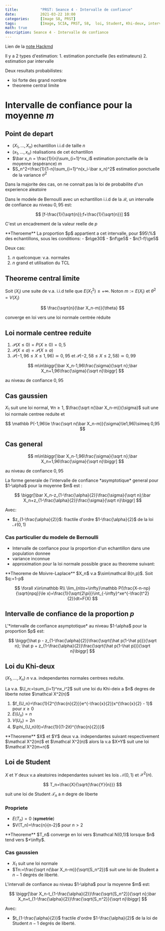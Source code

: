 ```yaml
---
title:          "PRST: Seance 4 - Intervalle de confiance"
date:           2021-03-22 10:00
categories:     [Image S8, PRST]
tags:           [Image, SCIA, PRST, S8,  loi, Student, Khi-deux, intervalle, confiance]
math: true
description: Seance 4 - Intervalle de confiance
---
```

Lien de la [note Hackmd](https://hackmd.io/@lemasymasa/BJLY0RrEu)

<div class="alert alert-info" role="alert" markdown="1">
Il y a 2 types d'estimation:
1. estimation ponctuelle (les estimateurs)
2. estimation par intervalle
</div>

Deux resultats probabilistes:
- loi forte des grand nombre
- theoreme central limite

# Intervalle de confiance pour la moyenne $m$
## Point de depart
- $(X_1,..., X_n)$ echantillon i.i.d de taille $n$
- $(x_1,...,x_n)$ réalisations de cet échantillon
- $\bar x_n = \frac{1}{n}\sum_{i=1}^nx_i$ estimation ponctuelle de la moyenne (espérance) $m$
- $S_n^2=\frac{1}{1-n}\sum_{i=1}^n(x_i-\bar x_n)^2$ estimation ponctuelle de la variance $\sigma^2$

<div class="alert alert-info" role="alert" markdown="1">
Dans la majorite des cas, on ne connait pas la loi de probabilite d'un experience aleatoire
</div>

Dans le modele de Bernoulli avec un echantillon i.i.d de la $\mathcal B$, un intervalle de confiance au niveau $0,95$ est:

$$
[f-\frac{1}{\sqrt{n}};f+\frac{1}{\sqrt{n}}]
$$

C'est un encadrement de la valeur reelle de $p$

<div class="alert alert-danger" role="alert" markdown="1">
**Theroeme**
La proportion $p$ appartient a cet intervalle, pour $95\%$ des echantillons, sous les conditions:
- $n\ge30$
- $nf\ge5$
- $n(1-f)\ge5$
</div>

Deux cas:
1. $n$ quelconque: v.a. normales
2. $n$ grand et utilisation du TCL

## Theoreme central limite
Soit $(X_i)$ une suite de v.a. i.i.d telle que $E(X_1^2)\le+\infty$. Noton $m:=E(X_i)$ et $\theta^2=V(X_i)$

$$
\frac{\sqrt{n}(\bar X_n-m)}{\theta}
$$

converge en loi vers une loi normale centrée réduite

## Loi normale centree reduite
1. $\mathcal P(X\le0)=P(X\ge0)=0,5$
2. $\mathcal P(X\le a)=\mathcal P(X\ge a)$
3. $\mathcal P(-1,96\le X\le1,96)\simeq 0,95$ et $\mathcal P(-2,58\le X\le2,58)\simeq 0,99$

$$
m\in\biggr[\bar X_n-1,96\frac{\sigma}{\sqrt n};\bar X_n+1,96\frac{\sigma}{\sqrt n}\biggr]
$$

au niveau de confiance $0,95$

## Cas gaussien

$X_1$ suit une loi normal, $\forall n\ge 1$, $\frac{\sqrt n(\bar X_n-m)}{\sigma}$ suit une loi normale centree reduite et 

$$
\mathbb P(-1,96\le \frac{\sqrt n(\bar X_n-m)}{\sigma}\le1,96)\simeq 0,95
$$

## Cas general

$$
m\in\biggr[\bar X_n-1,96\frac{\sigma}{\sqrt n};\bar X_n+1,96\frac{\sigma}{\sqrt n}\biggr]
$$

au niveau de confiance $0,95$

<div class="alert alert-info" role="alert" markdown="1">
La forme generale de l'intervalle de confiance *asymptotique* general pour $1-\alpha$ pour la moyenne $m$ est : 

$$
\biggr[\bar X_n-z_{1-\frac{\alpha}{2}}\frac{\sigma}{\sqrt n};\bar X_n+z_{1-\frac{\alpha}{2}}\frac{\sigma}{\sqrt n}\biggr]
$$

Avec:
- $z_{1-\frac{\alpha}{2}}$: fractile d'ordre $1-\frac{\alpha}{2}$ de la loi $\mathcal N(0,1)$

</div>

### Cas particulier du modele de Bernoulli
- Intervalle de confiance pour la proportion d'un echantillon dans une population donnee
- variance inconnue
- approximation pour la loi normale possible grace au theoreme suivant:

<div class="alert alert-danger" role="alert" markdown="1">
**Theoreme de Moivre-Laplace**
$X_n$ v.a $\sim\mathcal B(n,p)$. Soit $q:=1-p$

$$
\forall x\in\mathbb R\\
\lim_{n\to+\infty}\mathbb P(\frac{X-n-np}{\sqrt{npq}}\le x)=\frac{1}{\sqrt{2\pi}}\int_{-\infty}^xe^{-\frac{t^2}{2}}dt=F(X)
$$

</div>

## Intervalle de confiance de la proportion $p$

<div class="alert alert-info" role="alert" markdown="1">
L'*intervalle de confiance asymptotique* au niveau $1-\alpha$ pour la proportion $p$ est:

$$
\biggr[\hat p - z_{1-\frac{\alpha}{2}}\frac{\sqrt{\hat p(1-\hat p)}}{\sqrt n}; \hat p + z_{1-\frac{\alpha}{2}}\frac{\sqrt{\hat p(1-\hat p)}}{\sqrt n}\biggr]
$$

</div>

## Loi du Khi-deux
$(X_1,...,X_n)$ $n$ v.a. independantes normales centrees reduite.

<div class="alert alert-warning" role="alert" markdown="1">
La v.a. $U_n:=\sum_{i=1}^nx_i^2$ suit une loi du Khi-deix a $n$ degres de liberte notee $\mathcal X^2(n)$
</div>

1. $f_{U_n}=\frac{1}{2^{\frac{n}{2}}}e^{-\frac{x}{2}}x^{\frac{x}{2} - 1}$ pour $x\ge 0$
2. $E(U_n) = n$
3. $V(U_n) = 2n$
4. $\phi_{U_n}(t)=\frac{1}{(1-2it)^{\frac{n}{2}}}$

<div class="alert alert-danger" role="alert" markdown="1">
**Theoreme**
$X$ et $Y$ deux v.a. independantes suivant respectivement $\mathcal X^2(m)$ et $\mathcal X^2(n)$ alors la v.a $X+Y$ suit une loi $\mathcal X^2(m+n)$
</div>

## Loi de Student

$X$ et $Y$ deux v.a aleatoires independantes suivant les lois $\mathcal N(0,1)$ et $\mathcal X^2(n)$.

$$
T_n=\frac{X}{\sqrt{\frac{Y}{n}}}
$$

suit une loi de Student $\mathcal T_n$ a $n$ degre de liberte

### Propriete
- $E(T_n) = 0$ (**symetrie**)
- $V(T_n)=\frac{n}{n-2}$ pour $n\gt2$

<div class="alert alert-danger" role="alert" markdown="1">
**Theoreme**
$T_n$ converge en loi vers $\mathcal N(0,1)$ lorsque $n$ tend vers $+\infty$.
</div>

### Cas gaussien
- $X_1$ suit une loi normale
- $Tn:=\frac{\sqrt n(\bar X_n-m)}{\sqrt{S_n^2}}$ suit une loi de Student a $n-1$ degrés de liberté.

<div class="alert alert-warning" role="alert" markdown="1">
L'intervall de confiance au niveau $1-\alpha$ pour la moyenne $m$ est:

$$
\biggr[\bar X_n-t_{1-\frac{\alpha}{2}}\frac{\sqrt{S_n^2}}{\sqrt n};\bar X_n+t_{1-\frac{\alpha}{2}}\frac{\sqrt{S_n^2}}{\sqrt n}\biggr]
$$

Avec:
- $t_{1-\frac{\alpha}{2}}$ fractile d'ordre $1-\frac{\alpha}{2}$ de la loi de Student $n-1$ degrés de liberté.
</div>
